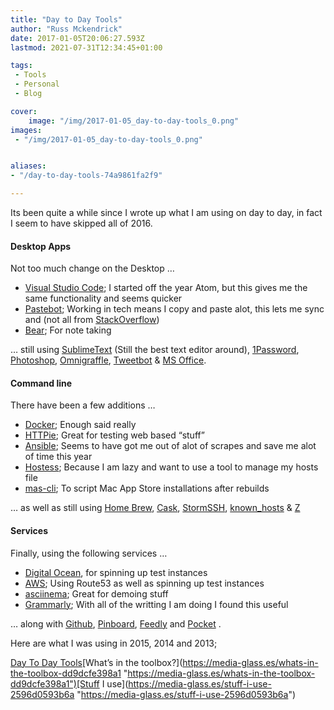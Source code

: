 ```yaml
---
title: "Day to Day Tools"
author: "Russ Mckendrick"
date: 2017-01-05T20:06:27.593Z
lastmod: 2021-07-31T12:34:45+01:00

tags:
 - Tools
 - Personal
 - Blog

cover:
    image: "/img/2017-01-05_day-to-day-tools_0.png" 
images:
 - "/img/2017-01-05_day-to-day-tools_0.png"


aliases:
- "/day-to-day-tools-74a9861fa2f9"

---
```


Its been quite a while since I wrote up what I am using on day to day, in fact I seem to have skipped all of 2016.

#### Desktop Apps

Not too much change on the Desktop …

- [Visual Studio Code](https://code.visualstudio.com/); I started off the year Atom, but this gives me the same functionality and seems quicker
- [Pastebot](https://tapbots.com/pastebot/); Working in tech means I copy and paste alot, this lets me sync and (not all from [StackOverflow](https://www.christianheilmann.com/2015/07/17/the-full-stackoverflow-developer/))
- [Bear](http://www.bear-writer.com); For note taking

… still using [SublimeText](http://www.sublimetext.com) (Still the best text editor around), [1Password](https://1password.com/), [Photoshop](http://www.adobe.com/uk/products/photoshop.html), [Omnigraffle](https://www.omnigroup.com/omnigraffle), [Tweetbot](https://tapbots.com/tweetbot/mac/) & [MS Office](https://www.office.com).

#### Command line

There have been a few additions …

- [Docker](https://www.docker.com/); Enough said really
- [HTTPie](https://httpie.org); Great for testing web based “stuff”
- [Ansible](http://www.ansible.com); Seems to have got me out of alot of scrapes and save me alot of time this year
- [Hostess](https://github.com/cbednarski/hostess); Because I am lazy and want to use a tool to manage my hosts file
- [mas-cli](https://github.com/mas-cli/mas); To script Mac App Store installations after rebuilds

… as well as still using [Home Brew](http://brew.sh), [Cask](http://caskroom.io/), [StormSSH](https://github.com/emre/storm), [known_hosts](https://github.com/markmcconachie/known_hosts) & [Z](https://github.com/rupa/z)

#### Services

Finally, using the following services …

- [Digital Ocean](https://www.digitalocean.com/?refcode=52ec4dc3647e), for spinning up test instances
- [AWS](http://aws.amazon.com); Using Route53 as well as spinning up test instances
- [asciinema](https://asciinema.org/); Great for demoing stuff
- [Grammarly](https://www.grammarly.com/); With all of the writting I am doing I found this useful

… along with [Github](https://github.com/russmckendrick), [Pinboard](https://pinboard.in/), [Feedly](http://feedly.com/) and [Pocket](http://getpocket.com/) .

Here are what I was using in 2015, 2014 and 2013;

[Day To Day Tools](https://media-glass.es/day-to-day-tools-7297053ba231 "https://media-glass.es/day-to-day-tools-7297053ba231")[What’s in the toolbox?](https://media-glass.es/whats-in-the-toolbox-dd9dcfe398a1 "https://media-glass.es/whats-in-the-toolbox-dd9dcfe398a1")[Stuff I use](https://media-glass.es/stuff-i-use-2596d0593b6a "https://media-glass.es/stuff-i-use-2596d0593b6a")
